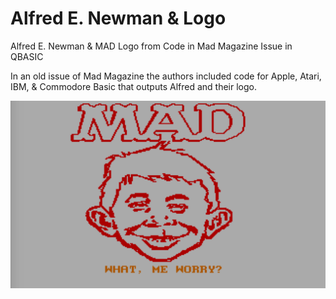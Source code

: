 # Alfred E. Newman & Logo

Alfred E. Newman &amp; MAD Logo from Code in Mad Magazine Issue in QBASIC

In an old issue of Mad Magazine the authors included code for Apple, Atari, IBM, & Commodore Basic that outputs Alfred and their logo.

![Alfred E. Newman](rendered.png?raw=true "Rendered Output")
